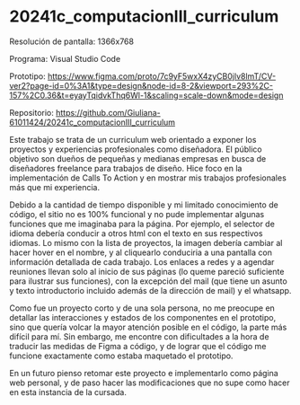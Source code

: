 # 20241c_computacionIII_curriculum
Resolución de pantalla: 1366x768

Programa: Visual Studio Code

Prototipo: https://www.figma.com/proto/7c9yF5wxX4zyCB0jlv8lmT/CV-ver2?page-id=0%3A1&type=design&node-id=8-2&viewport=293%2C-157%2C0.36&t=eyayTqidvkThq6Wl-1&scaling=scale-down&mode=design  

Repositorio: https://github.com/Giuliana-61011424/20241c_computacionIII_curriculum

Este trabajo se trata de un curriculum web orientado a exponer los proyectos y experiencias profesionales como diseñadora. El público objetivo son dueños de pequeñas y medianas empresas en busca de diseñadores freelance para trabajos de diseño. Hice foco en la implementación de Calls To Action y en mostrar mis trabajos profesionales más que mi experiencia. 

Debido a la cantidad de tiempo disponible y mi limitado conocimiento de código, el sitio no es 100% funcional y no pude implementar algunas funciones que me imaginaba para la página. Por ejemplo, el selector de idioma debería conducir a otros html con el texto en sus respectivos idiomas. Lo mismo con la lista de proyectos, la imagen debería cambiar al hacer hover en el nombre, y al cliquearlo conduciria a una pantalla con información detallada de cada trabajo. Los enlaces a redes y a agendar reuniones llevan solo al inicio de sus páginas (lo queme pareció suficiente para ilustrar sus funciones), con la excepción del mail (que tiene un asunto y texto introductorio incluido además de la dirección de mail) y el whatsapp.

Como fue un proyecto corto y de una sola persona, no me preocupe en detallar las interacciones y estados de los componentes en el prototipo, sino que quería volcar la mayor atención posible en el código, la parte más difícil para mí. Sin embargo, me encontre con dificultades a la hora de traducir las medidas de Figma a código, y de lograr que el código me funcione exactamente como estaba maquetado el prototipo. 

En un futuro pienso retomar este proyecto e implementarlo como página web personal, y de paso hacer las modificaciones que no supe como hacer en esta instancia de la cursada.







